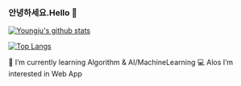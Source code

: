 ### 안녕하세요.Hello 👋
[![Youngju's github stats](https://github-readme-stats.vercel.app/api?username=fjvbn2003)](https://github.com/anuraghazra/github-readme-stats)

[![Top Langs](https://github-readme-stats.vercel.app/api/top-langs/?username=fjvbn2003&layout=compact)](https://github.com/anuraghazra/github-readme-stats)

🌱 I’m currently learning Algorithm & AI/MachineLearning 
💻 Alos I’m interested in Web App

<!--
**fjvbn2003/fjvbn2003** is a ✨ _special_ ✨ repository because its `README.md` (this file) appears on your GitHub profile.

Here are some ideas to get you started:

- 🔭 I’m currently working on ...
- 🌱 I’m currently learning ...
- 👯 I’m looking to collaborate on ...
- 🤔 I’m looking for help with ...
- 💬 Ask me about ...
- 📫 How to reach me: ...
- 😄 Pronouns: ...
- ⚡ Fun fact: ...
-->
